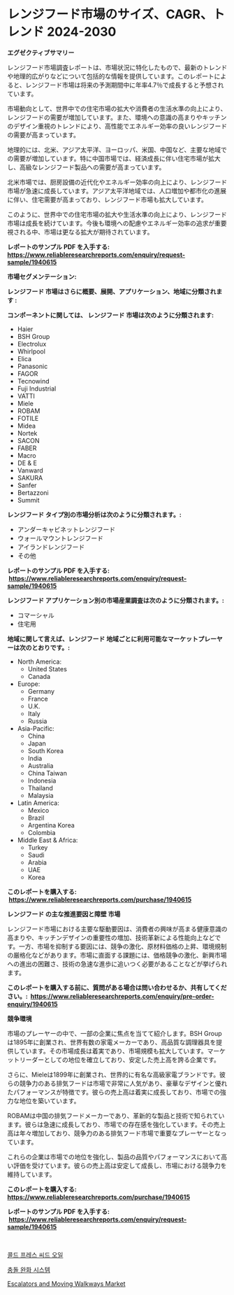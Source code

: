 <p><h1>レンジフード市場のサイズ、CAGR、トレンド 2024-2030</h1></p><p><strong>エグゼクティブサマリー</strong></p>
<p><p>レンジフード市場調査レポートは、市場状況に特化したもので、最新のトレンドや地理的広がりなどについて包括的な情報を提供しています。このレポートによると、レンジフード市場は将来の予測期間中に年率4.7％で成長すると予想されています。</p><p>市場動向として、世界中での住宅市場の拡大や消費者の生活水準の向上により、レンジフードの需要が増加しています。また、環境への意識の高まりやキッチンのデザイン重視のトレンドにより、高性能でエネルギー効率の良いレンジフードの需要が高まっています。</p><p>地理的には、北米、アジア太平洋、ヨーロッパ、米国、中国など、主要な地域での需要が増加しています。特に中国市場では、経済成長に伴い住宅市場が拡大し、高級なレンジフード製品への需要が高まっています。</p><p>北米市場では、厨房設備の近代化やエネルギー効率の向上により、レンジフード市場が急速に成長しています。アジア太平洋地域では、人口増加や都市化の進展に伴い、住宅需要が高まっており、レンジフード市場も拡大しています。</p><p>このように、世界中での住宅市場の拡大や生活水準の向上により、レンジフード市場は成長を続けています。今後も環境への配慮やエネルギー効率の追求が重要視される中、市場は更なる拡大が期待されています。</p></p>
<p><strong>レポートのサンプル PDF を入手する: <a href="https://www.reliableresearchreports.com/enquiry/request-sample/1940615">https://www.reliableresearchreports.com/enquiry/request-sample/1940615</a></strong></p>
<p><strong>市場セグメンテーション:</strong></p>
<p><strong> レンジフード 市場はさらに概要、展開、アプリケーション、地域に分類されます :</strong></p>
<p><strong>コンポーネントに関しては、 レンジフード 市場は次のように分類されます: &nbsp;</strong></p>
<p><ul><li>Haier</li><li>BSH Group</li><li>Electrolux</li><li>Whirlpool</li><li>Elica</li><li>Panasonic</li><li>FAGOR</li><li>Tecnowind</li><li>Fuji Industrial</li><li>VATTI</li><li>Miele</li><li>ROBAM</li><li>FOTILE</li><li>Midea</li><li>Nortek</li><li>SACON</li><li>FABER</li><li>Macro</li><li>DE & E</li><li>Vanward</li><li>SAKURA</li><li>Sanfer</li><li>Bertazzoni</li><li>Summit</li></ul></p>
<p><strong> レンジフード タイプ別の市場分析は次のように分類されます。:</strong></p>
<p><ul><li>アンダーキャビネットレンジフード</li><li>ウォールマウントレンジフード</li><li>アイランドレンジフード</li><li>その他</li></ul></p>
<p><strong>レポートのサンプル PDF を入手する: &nbsp;<a href="https://www.reliableresearchreports.com/enquiry/request-sample/1940615">https://www.reliableresearchreports.com/enquiry/request-sample/1940615</a></strong></p>
<p><strong> レンジフード アプリケーション別の市場産業調査は次のように分類されます。:</strong></p>
<p><ul><li>コマーシャル</li><li>住宅用</li></ul></p>
<p><strong>地域に関して言えば、レンジフード 地域ごとに利用可能なマーケットプレーヤーは次のとおりです。:</strong></p>
<p><ul>
    <li>
        North America:
        <ul>
            <li>United States</li>
            <li>Canada</li>
        </ul>
    </li>
    <li>
        Europe:
        <ul>
            <li>Germany</li>
            <li>France</li>
            <li>U.K.</li>
            <li>Italy</li>
            <li>Russia</li>
        </ul>
    </li>
    <li>
        Asia-Pacific:
        <ul>
            <li>China</li>
            <li>Japan</li>
            <li>South Korea</li>
            <li>India</li>
            <li>Australia</li>
            <li>China Taiwan</li>
            <li>Indonesia</li>
            <li>Thailand</li>
            <li>Malaysia</li>
        </ul>
    </li>
    <li>
        Latin America:
        <ul>
            <li>Mexico</li>
            <li>Brazil</li>
            <li>Argentina Korea</li>
            <li>Colombia</li>
        </ul>
    </li>
    <li>
        Middle East & Africa:
        <ul>
            <li>Turkey</li>
            <li>Saudi</li>
            <li>Arabia</li>
            <li>UAE</li>
            <li>Korea</li>
        </ul>
    </li>
    </ul></p>
<p><strong>このレポートを購入する: &nbsp;<a href="https://www.reliableresearchreports.com/purchase/1940615">https://www.reliableresearchreports.com/purchase/1940615</a></strong></p>
<p><strong>レンジフード の主な推進要因と障壁 市場</strong></p>
<p><p>レンジフード市場における主要な駆動要因は、消費者の興味が高まる健康意識の高まりや、キッチンデザインの重要性の増加、技術革新による性能向上などです。一方、市場を抑制する要因には、競争の激化、原材料価格の上昇、環境規制の厳格化などがあります。市場に直面する課題には、価格競争の激化、新興市場への進出の困難さ、技術の急速な進歩に追いつく必要があることなどが挙げられます。</p></p>
<p><strong>このレポートを購入する前に、質問がある場合は問い合わせるか、共有してください。:&nbsp; <a href="https://www.reliableresearchreports.com/enquiry/pre-order-enquiry/1940615">https://www.reliableresearchreports.com/enquiry/pre-order-enquiry/1940615</a></strong></p>
<p><strong>競争環境</strong></p>
<p><p>市場のプレーヤーの中で、一部の企業に焦点を当てて紹介します。BSH Groupは1895年に創業され、世界有数の家電メーカーであり、高品質な調理器具を提供しています。その市場成長は着実であり、市場規模も拡大しています。マーケットリーダーとしての地位を確立しており、安定した売上高を誇る企業です。</p><p>さらに、Mieleは1899年に創業され、世界的に有名な高級家電ブランドです。彼らの競争力のある排気フードは市場で非常に人気があり、豪華なデザインと優れたパフォーマンスが特徴です。彼らの売上高は着実に成長しており、市場での強力な地位を築いています。</p><p>ROBAMは中国の排気フードメーカーであり、革新的な製品と技術で知られています。彼らは急速に成長しており、市場での存在感を強化しています。その売上高は年々増加しており、競争力のある排気フード市場で重要なプレーヤーとなっています。</p><p>これらの企業は市場での地位を強化し、製品の品質やパフォーマンスにおいて高い評価を受けています。彼らの売上高は安定して成長し、市場における競争力を維持しています。</p></p>
<p><strong>このレポートを購入する: &nbsp; <a href="https://www.reliableresearchreports.com/purchase/1940615">https://www.reliableresearchreports.com/purchase/1940615</a></strong></p>
<p><strong>レポートのサンプル PDF を入手する: &nbsp;<a href="https://www.reliableresearchreports.com/enquiry/request-sample/1940615">https://www.reliableresearchreports.com/enquiry/request-sample/1940615</a></strong><strong></strong></p>
<p>&nbsp;</p>
<p><p><a href="https://medium.com/@hershelkris/%EC%BD%9C%EB%93%9C-%ED%94%84%EB%A0%88%EC%8A%A4-%EC%94%A8%EC%95%8C%EC%9C%A0-%EC%8B%9C%EC%9E%A5-%EC%8B%9C%EC%9E%A5-%EC%A0%90%EC%9C%A0%EC%9C%A8-%EC%8B%9C%EC%9E%A5-%EB%8F%99%ED%96%A5-%EB%B0%8F-%EB%AF%B8%EB%9E%98-%EC%84%B1%EC%9E%A5-%ED%83%90%EC%83%89-665c32db9b39">콜드 프레스 씨드 오일</a></p><p><a href="https://medium.com/@hershelkris/%EC%B6%A9%EB%8F%8C-%EB%B0%A9%EC%A7%80-%EC%8B%9C%EC%8A%A4%ED%85%9C-%EC%8B%9C%EC%9E%A5%EC%9D%80-%EC%8B%9C%EC%9E%A5-%EC%A0%90%EC%9C%A0%EC%9C%A8-%ED%81%AC%EA%B8%B0-%EB%B0%8F-2031%EB%85%84%EA%B9%8C%EC%A7%80%EC%9D%98-%EC%98%88%EC%B8%A1%EB%90%9C-%EC%98%88%EC%B8%A1%EC%97%90-%EC%A4%91%EC%A0%90%EC%9D%84-%EB%91%A1%EB%8B%88%EB%8B%A4-03b1b9133ba8">충돌 완화 시스템</a></p><p><a href="https://funky-papaya-cf4.notion.site/Escalators-and-Moving-Walkways-Market-Size-Reflecting-a-Forecast-Till-2031-Market-By-Type-By-Appli-a5a2f8b66ffd453e8d52ff318373378f">Escalators and Moving Walkways Market</a></p></p>